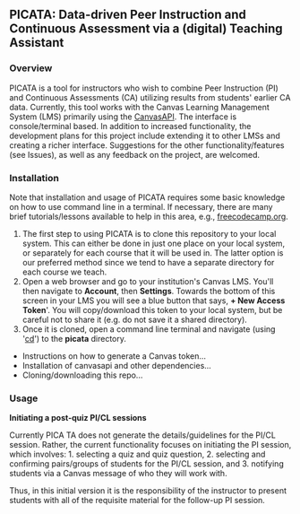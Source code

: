 
## PICATA: Data-driven Peer Instruction and Continuous Assessment via a (digital) Teaching Assistant

### Overview 

PICATA is a tool for instructors who wish to combine Peer Instruction (PI) and
Continuous Assessments (CA) utilizing results from students' earlier CA data.
Currently, this tool works with the Canvas Learning Management System (LMS)
primarily using the [CanvasAPI](https://github.com/ucfopen/canvasapi). The
interface is console/terminal based.  In addition to increased functionality,
the development plans for this project include extending it to other LMSs and
creating a richer interface. Suggestions for the other functionality/features
(see Issues), as well as any feedback on the project, are welcomed. 


### Installation

Note that installation and usage of PICATA requires some basic knowledge on how
to use command line in a terminal. If necessary, there are many brief
tutorials/lessons available to help in this area, e.g.,
[freecodecamp.org](https://www.freecodecamp.org/news/command-line-for-beginners/).

1. The first step to using PICATA is to clone this repository to your local system. This can either be done 
in just one place on your local system, or separately for each course that it will be used in. The latter option 
is our preferred method since we tend to have a separate directory for each course we teach. 
2. Open a web browser and go to your institution's Canvas LMS. You'll then
navigate to __Account__, then __Settings__. Towards the bottom of this screen
in your LMS you will see a blue button that says, __+ New Access Token__'. You will copy/download this token to your
local system, but be careful not to share it (e.g. do not save it a shared directory). 
3. Once it is cloned, open a command line terminal and navigate (using
'[cd](https://en.wikipedia.org/wiki/Cd_(command))') to the __picata__ directory. 






- Instructions on how to generate a Canvas token...
- Installation of canvasapi and other dependencies...
- Cloning/downloading this repo...

### Usage

__Initiating a post-quiz PI/CL sessions__ 

Currently PICA TA does not generate the details/guidelines for the PI/CL
session. Rather, the current functionality focuses on initiating the PI
session, which involves: 1. selecting a quiz and quiz question, 2. selecting
and confirming pairs/groups of students for the PI/CL session, and 3. notifying
students via a Canvas message of who they will work with. 

Thus, in this initial version it is the responsibility of the instructor to
present students with all of the requisite material for the follow-up PI
session. 
